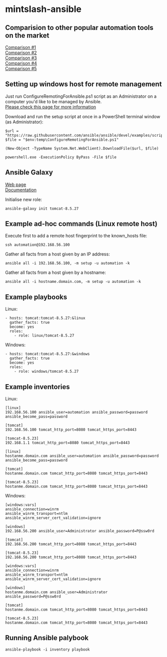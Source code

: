 # mintslash-ansible

## Comparision to other popular automation tools on the market

[Comparison #1](https://www.edureka.co/blog/chef-vs-puppet-vs-ansible-vs-saltstack/)  
[Comparison #2](https://www.reddit.com/r/linuxadmin/comments/9ljveg/puppet_vs_salt_vs_chef_vs_ansible_which_to_choose/)  
[Comparison #3](https://gist.github.com/jaceklaskowski/bd3d06489ec004af6ed9)  
[Comparison #4](https://www.quora.com/Which-should-I-choose-Chef-Puppet-Ansible-SaltStack-Docker-or-something-else-if-I%E2%80%99m-looking-to-lead-an-effort-to-improve-automation-in-the-infrastructure-of-a-global-agency-with-dozens-of-simultaneous-client-specific-projects)  
[Comparison #5](https://www.linkedin.com/pulse/very-short-comparison-ansible-chef-puppet-saltstack-niels-goossens)

## Setting up windows host for remote management

Just run ConfigureRemotingForAnsible.ps1 script as an Administrator on a computer you'd like to be managed by Ansible.  
[Please check this page for more information](https://docs.ansible.com/ansible/latest/user_guide/windows_setup.html#setting-up-a-windows-host)

Download and run the setup script at once in a PowerShell terminal window (as Administrator):

```text
$url = "https://raw.githubusercontent.com/ansible/ansible/devel/examples/scripts/ConfigureRemotingForAnsible.ps1"
$file = "$env:temp\ConfigureRemotingForAnsible.ps1"

(New-Object -TypeName System.Net.WebClient).DownloadFile($url, $file)

powershell.exe -ExecutionPolicy ByPass -File $file
```

## Ansible Galaxy

[Web page](https://galaxy.ansible.com/)  
[Documentation](https://galaxy.ansible.com/docs/)

Initialise new role:

```text
ansible-galaxy init tomcat-8.5.27
```

## Example ad-hoc commands (Linux remote host)

Execute first to add a remote host fingerprint to the known_hosts file:

```text
ssh automation@192.168.56.100
```

Gather all facts from a host given by an IP address:

```text
ansible all -i 192.168.56.100, -m setup -u automation -k
```

Gather all facts from a host given by a hostname:

```text
ansible all -i hostname.domain.com, -m setup -u automation -k
```

## Example playbooks

Linux:

```text
- hosts: tomcat:tomcat-8.5.27:&linux
  gather_facts: true
  become: yes
  roles:
    - role: linux/tomcat-8.5.27
```

Windows:

```text
- hosts: tomcat:tomcat-8.5.27:&windows
  gather_facts: true
  become: yes
  roles:
    - role: windows/tomcat-8.5.27
```

## Example inventories

Linux:

```text
[linux]
192.168.56.100 ansible_user=automation ansible_password=password ansible_become_pass=password

[tomcat]
192.168.56.100 tomcat_http_port=8080 tomcat_https_port=8443

[tomcat-8.5.23]
192.168.1.1 tomcat_http_port=8080 tomcat_https_port=8443
```

```text
[linux]
hostanme.domain.com ansible_user=automation ansible_password=password ansible_become_pass=password

[tomcat]
hostanme.domain.com tomcat_http_port=8080 tomcat_https_port=8443

[tomcat-8.5.23]
hostanme.domain.com tomcat_http_port=8080 tomcat_https_port=8443
```

Windows:

```text
[windows:vars]
ansible_connection=winrm
ansible_winrm_transport=ntlm
ansible_winrm_server_cert_validation=ignore

[windows]
192.168.56.200 ansible_user=Administrator ansible_password=P@ssw0rd

[tomcat]
192.168.56.200 tomcat_http_port=8080 tomcat_https_port=8443

[tomcat-8.5.23]
192.168.56.200 tomcat_http_port=8080 tomcat_https_port=8443
```

```text
[windows:vars]
ansible_connection=winrm
ansible_winrm_transport=ntlm
ansible_winrm_server_cert_validation=ignore

[windows]
hostanme.domain.com ansible_user=Administrator ansible_password=P@ssw0rd

[tomcat]
hostanme.domain.com tomcat_http_port=8080 tomcat_https_port=8443

[tomcat-8.5.23]
hostanme.domain.com tomcat_http_port=8080 tomcat_https_port=8443
```

## Running Ansible palybook

```text
ansible-playbook -i inventory playbook
```
